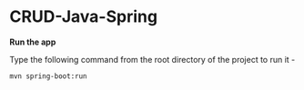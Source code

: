 # CRUD-Java-Spring

**Run the app**

Type the following command from the root directory of the project to run it -

```bash
mvn spring-boot:run
```
